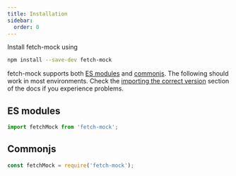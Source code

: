 ```yaml
---
title: Installation
sidebar:
  order: 0
---
```


Install fetch-mock using

```bash
npm install --save-dev fetch-mock
```

fetch-mock supports both [ES modules](https://developer.mozilla.org/en-US/docs/Web/JavaScript/Guide/Modules) and [commonjs](https://requirejs.org/docs/commonjs.html). The following should work in most environments. Check the [importing the correct version](#usageimporting) section of the docs if you experience problems.

## ES modules
```js
import fetchMock from 'fetch-mock';
```

## Commonjs
```js
const fetchMock = require('fetch-mock');
```
